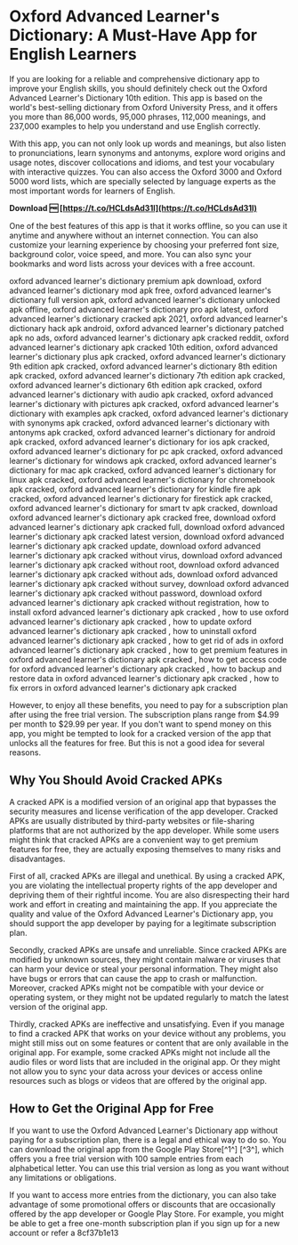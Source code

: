 
 
# Oxford Advanced Learner's Dictionary: A Must-Have App for English Learners
 
If you are looking for a reliable and comprehensive dictionary app to improve your English skills, you should definitely check out the Oxford Advanced Learner's Dictionary 10th edition. This app is based on the world's best-selling dictionary from Oxford University Press, and it offers you more than 86,000 words, 95,000 phrases, 112,000 meanings, and 237,000 examples to help you understand and use English correctly.
 
With this app, you can not only look up words and meanings, but also listen to pronunciations, learn synonyms and antonyms, explore word origins and usage notes, discover collocations and idioms, and test your vocabulary with interactive quizzes. You can also access the Oxford 3000 and Oxford 5000 word lists, which are specially selected by language experts as the most important words for learners of English.
 
**Download 🆓 [https://t.co/HCLdsAd31l](https://t.co/HCLdsAd31l)**


 
One of the best features of this app is that it works offline, so you can use it anytime and anywhere without an internet connection. You can also customize your learning experience by choosing your preferred font size, background color, voice speed, and more. You can also sync your bookmarks and word lists across your devices with a free account.
 
oxford advanced learner's dictionary premium apk download,  oxford advanced learner's dictionary mod apk free,  oxford advanced learner's dictionary full version apk,  oxford advanced learner's dictionary unlocked apk offline,  oxford advanced learner's dictionary pro apk latest,  oxford advanced learner's dictionary cracked apk 2021,  oxford advanced learner's dictionary hack apk android,  oxford advanced learner's dictionary patched apk no ads,  oxford advanced learner's dictionary apk cracked reddit,  oxford advanced learner's dictionary apk cracked 10th edition,  oxford advanced learner's dictionary plus apk cracked,  oxford advanced learner's dictionary 9th edition apk cracked,  oxford advanced learner's dictionary 8th edition apk cracked,  oxford advanced learner's dictionary 7th edition apk cracked,  oxford advanced learner's dictionary 6th edition apk cracked,  oxford advanced learner's dictionary with audio apk cracked,  oxford advanced learner's dictionary with pictures apk cracked,  oxford advanced learner's dictionary with examples apk cracked,  oxford advanced learner's dictionary with synonyms apk cracked,  oxford advanced learner's dictionary with antonyms apk cracked,  oxford advanced learner's dictionary for android apk cracked,  oxford advanced learner's dictionary for ios apk cracked,  oxford advanced learner's dictionary for pc apk cracked,  oxford advanced learner's dictionary for windows apk cracked,  oxford advanced learner's dictionary for mac apk cracked,  oxford advanced learner's dictionary for linux apk cracked,  oxford advanced learner's dictionary for chromebook apk cracked,  oxford advanced learner's dictionary for kindle fire apk cracked,  oxford advanced learner's dictionary for firestick apk cracked,  oxford advanced learner's dictionary for smart tv apk cracked,  download oxford advanced learner's dictionary apk cracked free,  download oxford advanced learner's dictionary apk cracked full,  download oxford advanced learner's dictionary apk cracked latest version,  download oxford advanced learner's dictionary apk cracked update,  download oxford advanced learner's dictionary apk cracked without virus,  download oxford advanced learner's dictionary apk cracked without root,  download oxford advanced learner's dictionary apk cracked without ads,  download oxford advanced learner's dictionary apk cracked without survey,  download oxford advanced learner's dictionary apk cracked without password,  download oxford advanced learner's dictionary apk cracked without registration,  how to install oxford advanced learner's dictionary apk cracked ,  how to use oxford advanced learner's dictionary apk cracked ,  how to update oxford advanced learner's dictionary apk cracked ,  how to uninstall oxford advanced learner's dictionary apk cracked ,  how to get rid of ads in oxford advanced learner's dictionary apk cracked ,  how to get premium features in oxford advanced learner's dictionary apk cracked ,  how to get access code for oxford advanced learner's dictionary apk cracked ,  how to backup and restore data in oxford advanced learner's dictionary apk cracked ,  how to fix errors in oxford advanced learner's dictionary apk cracked
 
However, to enjoy all these benefits, you need to pay for a subscription plan after using the free trial version. The subscription plans range from $4.99 per month to $29.99 per year. If you don't want to spend money on this app, you might be tempted to look for a cracked version of the app that unlocks all the features for free. But this is not a good idea for several reasons.
 
## Why You Should Avoid Cracked APKs
 
A cracked APK is a modified version of an original app that bypasses the security measures and license verification of the app developer. Cracked APKs are usually distributed by third-party websites or file-sharing platforms that are not authorized by the app developer. While some users might think that cracked APKs are a convenient way to get premium features for free, they are actually exposing themselves to many risks and disadvantages.
 
First of all, cracked APKs are illegal and unethical. By using a cracked APK, you are violating the intellectual property rights of the app developer and depriving them of their rightful income. You are also disrespecting their hard work and effort in creating and maintaining the app. If you appreciate the quality and value of the Oxford Advanced Learner's Dictionary app, you should support the app developer by paying for a legitimate subscription plan.
 
Secondly, cracked APKs are unsafe and unreliable. Since cracked APKs are modified by unknown sources, they might contain malware or viruses that can harm your device or steal your personal information. They might also have bugs or errors that can cause the app to crash or malfunction. Moreover, cracked APKs might not be compatible with your device or operating system, or they might not be updated regularly to match the latest version of the original app.
 
Thirdly, cracked APKs are ineffective and unsatisfying. Even if you manage to find a cracked APK that works on your device without any problems, you might still miss out on some features or content that are only available in the original app. For example, some cracked APKs might not include all the audio files or word lists that are included in the original app. Or they might not allow you to sync your data across your devices or access online resources such as blogs or videos that are offered by the original app.
 
## How to Get the Original App for Free
 
If you want to use the Oxford Advanced Learner's Dictionary app without paying for a subscription plan, there is a legal and ethical way to do so. You can download the original app from the Google Play Store[^1^] [^3^], which offers you a free trial version with 100 sample entries from each alphabetical letter. You can use this trial version as long as you want without any limitations or obligations.
 
If you want to access more entries from the dictionary, you can also take advantage of some promotional offers or discounts that are occasionally offered by the app developer or Google Play Store. For example, you might be able to get a free one-month subscription plan if you sign up for a new account or refer a
 8cf37b1e13
 
